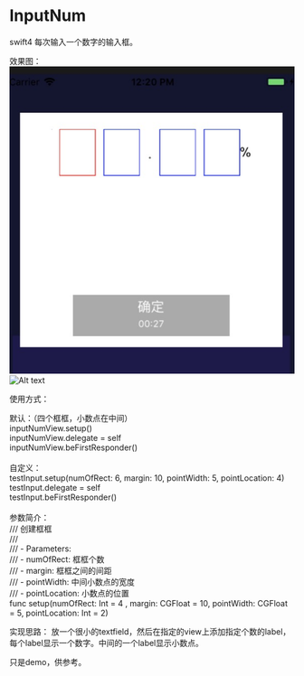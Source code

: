 # InputNum
swift4 每次输入一个数字的输入框。

效果图：
<br>
![Alt text](https://github.com/weiman152/InputNum/blob/master/screenShot/11.png)
<br>
![Alt text](https://github.com/weiman152/InputNum/blob/master/screenShot/22.gif)
<br>

使用方式：

默认：（四个框框，小数点在中间）
<br>
inputNumView.setup()
<br>
inputNumView.delegate = self
<br>
inputNumView.beFirstResponder()
<br>
<br>
自定义：
<br>
testInput.setup(numOfRect: 6, margin: 10, pointWidth: 5, pointLocation: 4)
<br>
testInput.delegate = self
<br>
testInput.beFirstResponder()
<br>
<br>
参数简介：
<br>
/// 创建框框<br>
///<br>
/// - Parameters:<br>
///   - numOfRect: 框框个数<br>
///   - margin: 框框之间的间距<br>
///   - pointWidth: 中间小数点的宽度<br>
///   - pointLocation: 小数点的位置<br>
func setup(numOfRect: Int = 4 , margin: CGFloat = 10, pointWidth: CGFloat = 5, pointLocation: Int = 2)
<br>

实现思路：
   放一个很小的textfield，然后在指定的view上添加指定个数的label，每个label显示一个数字。中间的一个label显示小数点。

只是demo，供参考。
